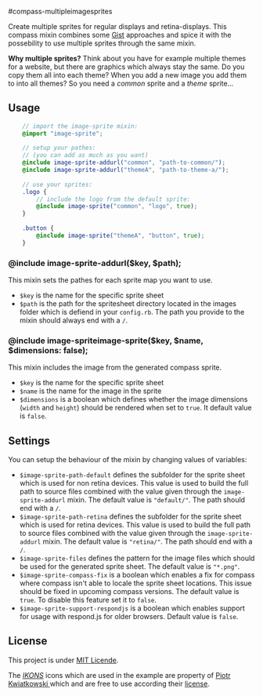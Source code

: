 #compass-multipleimagesprites

Create multiple sprites for regular displays and retina-displays. This compass mixin combines some [Gist](https://gist.github.com/thulstrup/2140082) approaches and spice it with the possebility to use multiple sprites through the same mixin.

**Why multiple sprites?** Think about you have for example multiple themes for a website, but there are graphics which always stay the same. Do you copy them all into each theme? When you add a new image you add them to into all themes? So you need a _common_ sprite and a _theme_ sprite...

## Usage

```SCSS
	// import the image-sprite mixin:
	@import "image-sprite";
	
	// setup your pathes:
	// (you can add as much as you want)
	@include image-sprite-addurl("common", "path-to-common/");
	@include image-sprite-addurl("themeA", "path-to-theme-a/");
	
	// use your sprites:
	.logo {
		// include the logo from the default sprite:
		@include image-sprite("common", "logo", true);
	}
	
	.button {
		@include image-sprite("themeA", "button", true);
	}
```

### @include image-sprite-addurl($key, $path);

This mixin sets the pathes for each sprite map you want to use.

* ```$key``` is the name for the specific sprite sheet
* ```$path``` is the path for the spritesheet directory located in the images folder which is defiend in your ```config.rb```. The path you provide to the mixin should always end with a ```/```.

### @include image-spriteimage-sprite($key, $name, $dimensions: false);

This mixin includes the image from the generated compass sprite.

* ```$key``` is the name for the specific sprite sheet
* ```$name``` is the name for the image in the sprite
* ```$dimensions``` is a boolean which defines whether the image dimensions (```width``` and ```height```) should be rendered when set to ```true```. It default value is ```false```.

## Settings

You can setup the behaviour of the mixin by changing values of variables:

* ```$image-sprite-path-default``` defines the subfolder for the sprite sheet which is used for non retina devices. This value is used to build the full path to source files combined with the value given through the ```image-sprite-addurl``` mixin. The default value is ```"default/"```. The path should end with a ```/```.
* ```$image-sprite-path-retina``` defines the subfolder for the sprite sheet which is used for retina devices. This value is used to build the full path to source files combined with the value given through the ```image-sprite-addurl``` mixin. The default value is ```"retina/"```. The path should end with a ```/```.
* ```$image-sprite-files``` defines the pattern for the image files which should be used for the generated sprite sheet. The default value is ```"*.png"```.
* ```$image-sprite-compass-fix``` is a boolean which enables a fix for compass where compass isn't able to locale the sprite sheet locations. This issue should be fixed in upcoming compass versions. The default value is ```true```. To disable this feature set it to ```false```.
*  ```$image-sprite-support-respondjs``` is a boolean which enables support for usage with respond.js for older browsers. Default value is ```false```.

## License

This project is under [MIT Licende](LICENSE).

The _[IKONS](http://ikons.piotrkwiatkowski.co.uk/)_ icons which are used in the example are property of [Piotr Kwiatkowski
](http://www.piotrkwiatkowski.co.uk/) which and are free to use according their [license](http://ikons.piotrkwiatkowski.co.uk/license.html).